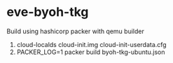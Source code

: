 # eve-byoh-tkg
Build using hashicorp packer with qemu builder

1. cloud-localds cloud-init.img cloud-init-userdata.cfg
2. PACKER_LOG=1 packer build byoh-tkg-ubuntu.json
